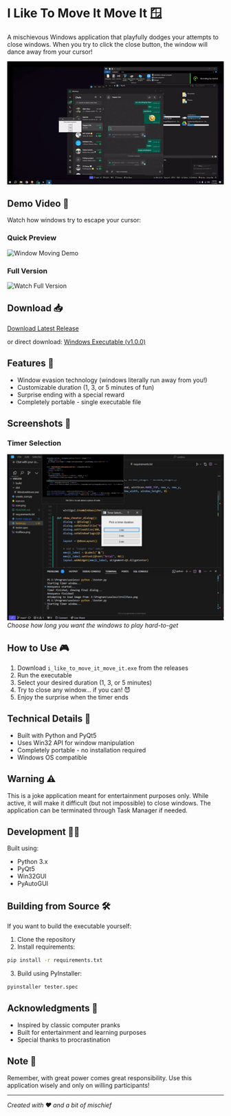 # I Like To Move It Move It 🪟

A mischievous Windows application that playfully dodges your attempts to close windows. When you try to click the close button, the window will dance away from your cursor! 

![Window Moving Demo](assets/window_moving.gif)

## Demo Video 🎥

Watch how windows try to escape your cursor:

### Quick Preview

![Window Moving Demo](assets/demo.gif)

### Full Version
![Watch Full Version](https://github.com/Abelboby/move_it_move_it/issues/1#issue-2631222203)

## Download 📥

[Download Latest Release](https://github.com/Abelboby/move_it_move_it/releases/latest)

or direct download:
[Windows Executable (v1.0.0)](https://github.com/Abelboby/move_it_move_it/releases/download/on/i_like_to_move_it_move_it.exe)

## Features 🎯

- Window evasion technology (windows literally run away from you!)
- Customizable duration (1, 3, or 5 minutes of fun)
- Surprise ending with a special reward
- Completely portable - single executable file

## Screenshots 📸

### Timer Selection
![Timer Selection](assets/timer_selection.png)
*Choose how long you want the windows to play hard-to-get*

## How to Use 🎮

1. Download `i_like_to_move_it_move_it.exe` from the releases
2. Run the executable
3. Select your desired duration (1, 3, or 5 minutes)
4. Try to close any window... if you can! 😈
5. Enjoy the surprise when the timer ends

## Technical Details 🔧

- Built with Python and PyQt5
- Uses Win32 API for window manipulation
- Completely portable - no installation required
- Windows OS compatible

## Warning ⚠️

This is a joke application meant for entertainment purposes only. While active, it will make it difficult (but not impossible) to close windows. The application can be terminated through Task Manager if needed.

## Development 👨‍💻

Built using:
- Python 3.x
- PyQt5
- Win32GUI
- PyAutoGUI

## Building from Source 🛠️

If you want to build the executable yourself:

1. Clone the repository
2. Install requirements:
```bash
pip install -r requirements.txt
```
3. Build using PyInstaller:
```bash
pyinstaller tester.spec
```

## Acknowledgments 🙏

- Inspired by classic computer pranks
- Built for entertainment and learning purposes
- Special thanks to procrastination

## Note 📝

Remember, with great power comes great responsibility. Use this application wisely and only on willing participants! 

---
*Created with ❤️ and a bit of mischief*